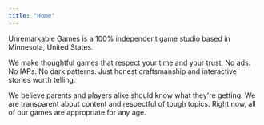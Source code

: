 ```yaml
---
title: "Home"
---
```


Unremarkable Games is a 100% independent game studio based in Minnesota, United States.

We make thoughtful games that respect your time and your trust. No ads. No IAPs. No dark patterns.
Just honest craftsmanship and interactive stories worth telling.

We believe parents and players alike should know what they're getting. We are transparent about
content and respectful of tough topics. Right now, all of our games are appropriate for any age.
